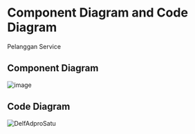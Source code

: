 # Component Diagram and Code Diagram
Pelanggan Service

## Component Diagram
![image](https://github.com/user-attachments/assets/cfdf2d7a-98dd-401c-a77a-c394c3667886)

## Code Diagram
![DelfAdproSatu](https://github.com/user-attachments/assets/1cd6f89c-d079-4c02-9d75-6b1b89bb5fc1)

